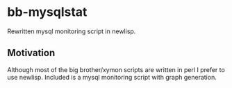 bb-mysqlstat
============
Rewritten mysql monitoring script in newlisp.

Motivation
----------
Although most of the big brother/xymon scripts are written in perl
I prefer to use newlisp. Included is a mysql monitoring script with
graph generation.
